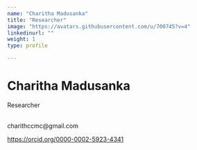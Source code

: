 ```yaml
---
name: "Charitha Madusanka"
title: "Researcher"
image: "https://avatars.githubusercontent.com/u/700745?v=4"
linkedinurl: ""
weight: 1
type: profile

---
```


# Charitha Madusanka
Researcher

<br>
charithccmc@gmail.com

https://orcid.org/0000-0002-5923-4341